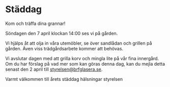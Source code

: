 # Städdag

Kom och träffa dina grannar!

Söndagen den 7 april klockan 14:00 ses vi på gården.

Vi hjälps åt att olja in våra utemöbler, se över sandlådan och grillen på
gården. Även viss trädgårdsarbete kommer att behövas.

Vi avslutar dagen med att grilla korv och mingla lite på vår fina innergård. Om
du har förslag på vad mer som kan göras denna dag, kan du mejla detta senast
den 2 april till [styrelsen@brfglasera.se](mailto:styrelsen@brfglasera.se).

Varmt välkommen till årets städdag hälsningar styrelsen
